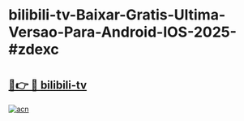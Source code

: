 # bilibili-tv-Baixar-Gratis-Ultima-Versao-Para-Android-IOS-2025-#zdexc

# <h2><a href="https://ainizakaria.my?title=bilibili-tv&ref=24M">🔗👉 🔴 bilibili-tv</a></h2>

[![acn](https://github.com/user-attachments/assets/0f9c940e-d8b0-45ae-aac7-cd30a18b3e1c)](https://ainizakaria.my?title=bilibili-tv&ref=24M)

